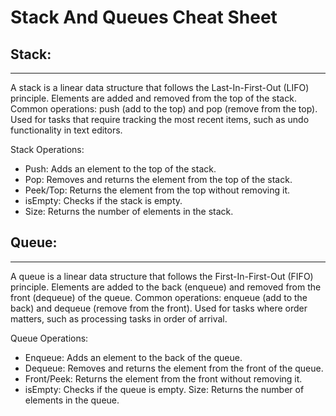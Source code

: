  # Stack And Queues Cheat Sheet
 

## Stack:
---

A stack is a linear data structure that follows the Last-In-First-Out (LIFO) principle.
Elements are added and removed from the top of the stack.
Common operations: push (add to the top) and pop (remove from the top).
Used for tasks that require tracking the most recent items, such as undo functionality in text editors.

Stack Operations:

- Push: Adds an element to the top of the stack.
- Pop: Removes and returns the element from the top of the stack.
- Peek/Top: Returns the element from the top without removing it.
- isEmpty: Checks if the stack is empty.
- Size: Returns the number of elements in the stack.




## Queue:
---

A queue is a linear data structure that follows the First-In-First-Out (FIFO) principle.
Elements are added to the back (enqueue) and removed from the front (dequeue) of the queue.
Common operations: enqueue (add to the back) and dequeue (remove from the front).
Used for tasks where order matters, such as processing tasks in order of arrival.

Queue Operations:

- Enqueue: Adds an element to the back of the queue.
- Dequeue: Removes and returns the element from the front of the queue.
- Front/Peek: Returns the element from the front without removing it.
- isEmpty: Checks if the queue is empty.
Size: Returns the number of elements in the queue.

